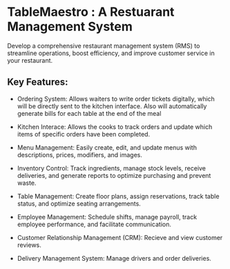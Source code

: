 # TableMaestro : A Restuarant Management System

Develop a comprehensive restaurant management system (RMS) to streamline operations, boost efficiency, and improve customer service in your restaurant.

## Key Features:

- Ordering System: Allows waiters to write order tickets digitally, which will be directly sent to the kitchen interface. Also will automatically generate bills for each table at the end of the meal

- Kitchen Interace: Allows the cooks to track orders and update which items of specific orders have been completed.

- Menu Management: Easily create, edit, and update menus with descriptions, prices, modifiers, and images.

- Inventory Control: Track ingredients, manage stock levels, receive deliveries, and generate reports to optimize purchasing and prevent waste.

- Table Management: Create floor plans, assign reservations, track table status, and optimize seating arrangements.

- Employee Management: Schedule shifts, manage payroll, track employee performance, and facilitate communication.

- Customer Relationship Management (CRM): Recieve and view customer reviews.

- Delivery Management System: Manage drivers and order deliveries.
